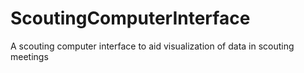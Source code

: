 # ScoutingComputerInterface
A scouting computer interface to aid visualization of data in scouting meetings
